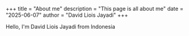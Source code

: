 +++
title = "About me"
description = "This page is all about me"
date = "2025-06-07"
author = "David Liois Jayadi"
+++

Hello, I'm David Liois Jayadi from Indonesia
